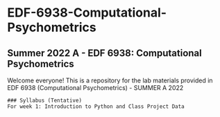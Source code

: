 # EDF-6938-Computational-Psychometrics

## Summer 2022 A - EDF 6938: Computational Psychometrics 

Welcome everyone! This is a repository for the lab materials provided in EDF 6938 (Computational Psychometrics) - SUMMER A 2022

```
### Syllabus (Tentative)
For week 1: Introduction to Python and Class Project Data 
